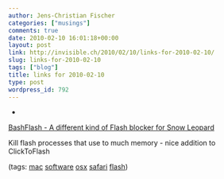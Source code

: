 ```yaml
---
author: Jens-Christian Fischer
categories: ["musings"]
comments: true
date: 2010-02-10 16:01:18+00:00
layout: post
link: http://invisible.ch/2010/02/10/links-for-2010-02-10/
slug: links-for-2010-02-10
tags: ["blog"]
title: links for 2010-02-10
type: post
wordpress_id: 792
---
```


  * 
                

[BashFlash - A different kind of Flash blocker for Snow Leopard](http://www.bashflash.com/#download)


                

Kill flash processes that use to much memory - nice addition to ClickToFlash


                

(tags: [mac](http://delicious.com/jaycee/mac) [software](http://delicious.com/jaycee/software) [osx](http://delicious.com/jaycee/osx) [safari](http://delicious.com/jaycee/safari) [flash](http://delicious.com/jaycee/flash))


            
